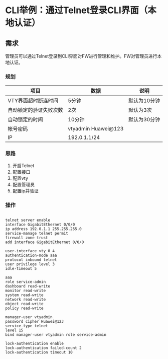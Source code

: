 # CLI举例：通过Telnet登录CLI界面（本地认证）  

## 需求  

管理员可以通过Telnet登录到CLI界面对FW进行管理和维护。FW对管理员进行本地认证。  

### 规划  

|项目|数据|说明|
|----|----|----|
|VTY界面超时断连时间|5分钟|默认为10分钟|
|自动锁定的验证失败次数|2次|默认为3次|
|自动锁定的时间|10分钟|默认为30分钟|
|帐号密码|vtyadmin Huawei@123||
|IP|192.0.1.1/24||

### 思路  

1. 开启Telnet
2. 配置接口
3. 配置vty
4. 配置管理员
5. 配置ip并验证

### 操作  

```

telnet server enable
interface GigabitEthernet 0/0/0
ip address 192.0.1.1 255.255.255.0
service-manage telnet permit
firewall zone trust
add interface GigabitEthernet 0/0/0

user-interface vty 0 4
authentication-mode aaa
protocol inbound telnet
user privilege level 3
idle-timeout 5

aaa
role service-admin
dashboard read-write
monitor read-write
system read-write
network read-write
object read-write
policy read-write

manager-user vtyadmin
password cipher Huawei@123
service-type telnet
level 15
bind manager-user vtyadmin role service-admin

lock-authentication enable
lock-authentication failed-count 2 
lock-authentication timeout 10

```
